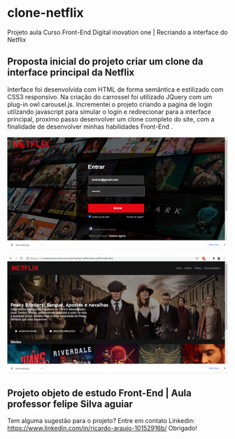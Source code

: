# clone-netflix
Projeto aula Curso Front-End Digital inovation one | Recriando a interface do Netflix  

## Proposta inicial do projeto criar um clone da interface principal da Netflix

Interface foi desenvolvida com HTML de forma semântica e estilizado com CSS3 responsivo. Na criação do carrossel foi utilizado JQuery com um plug-in owl carousel.js. Incrementei o projeto criando a pagina de login utilzando javascript para simular o login e redirecionar para a interface principal, proximo passo desenvolver um clone completo do site, com a finalidade de  desenvolver minhas habilidades Front-End .

![Foto clone pagina de login do Netflix](https://github.com/ricardoaraujosantos/clone-netflix/blob/main/images/login-md.png)

![Foto clone interface principal do Netflix](https://github.com/ricardoaraujosantos/clone-netflix/blob/main/images/interface-md.png)

## Projeto objeto de estudo Front-End | Aula professor felipe Silva aguiar

Tem alguma sugestão para o projeto? Entre em contato Linkedin: https://www.linkedin.com/in/ricardo-araujo-10152916b/ 
Obrigado!

